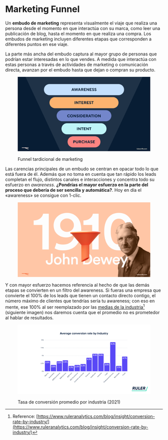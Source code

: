 # Marketing Funnel

Un **embudo de marketing** representa visualmente el viaje que realiza una persona desde el momento en que interactúa con su marca, como leer una publicación de blog, hasta el momento en que realiza una compra. Los embudos de marketing incluyen diferentes etapas que corresponden a diferentes puntos en ese viaje.&#x20;

La parte más ancha del embudo captura al mayor grupo de personas que podrían estar interesadas en lo que vendes. A medida que interactúa con estas personas a través de actividades de marketing o comunicación directa, avanzan por el embudo hasta que dejan o compran su producto.

<figure><img src="../.gitbook/assets/Frame 19.png" alt=""><figcaption><p>Funnel tardicional de marketing</p></figcaption></figure>

Las carencias principales de un embudo se centran en opacar todo lo que está fuera de él. Además que no toma en cuenta que tan rápido los leads completan el flujo, distintos canales e interacciones y concentra todo su esfuerzo en _awareness_. **¿Pondrías el mayor esfuerzo en la parte del proceso que debería de ser sencilla y automática?**. Hoy en día el «awareness» se consigue con 1-clic.

<figure><img src="../.gitbook/assets/Frame 18.png" alt=""><figcaption></figcaption></figure>

Y con mayor esfuerzo hacemos referencia al hecho de que las demás etapas se convierten en un filtro del awareness. Si fueras una empresa que convierte el 100% de los leads que tienen un contacto directo contigo, el número máximo de clientes que tendrías sería tu awareness; con eso en mente, ese 100% al ser reemplazado por las [medias de la industria](#user-content-fn-1)[^1] (siguiente imagen) nos daremos cuenta que el promedio no es prometedor al hablar de resultados.

<figure><img src="../.gitbook/assets/average-industry-conversion-rate-www.ruleranalytics.com_-1024x536.png" alt=""><figcaption><p>Tasa de conversión promedio por industria (2021)</p></figcaption></figure>



[^1]: Reference: [https://www.ruleranalytics.com/blog/insight/conversion-rate-by-industry/](https://www.ruleranalytics.com/blog/insight/conversion-rate-by-industry/)
